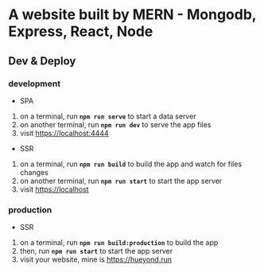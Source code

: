 # A website built by MERN - Mongodb, Express, React, Node

## Dev & Deploy

### development

* SPA

1. on a terminal, run **`npm run serve`** to start a data server
1. on another terminal, run **`npm run dev`** to serve the app files
1. visit <https://localhost:4444>

* SSR

1. on a terminal, run **`npm run build`** to build the app and watch for files changes
1. on another terminal, run **`npm run start`** to start the app server
1. visit <https://localhost>

### production

* SSR

1. on a terminal, run **`npm run build:production`** to build the app
1. then, run **`npm run start`** to start the app server
1. visit your website, mine is <https://hueyond.run>
